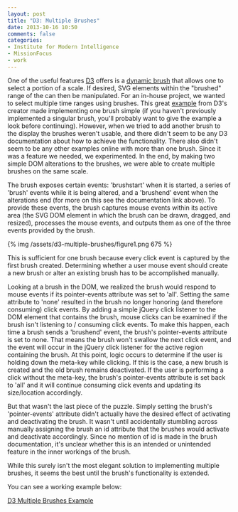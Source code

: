 ```yaml
---
layout: post
title: "D3: Multiple Brushes"
date: 2013-10-16 10:50
comments: false
categories: 
- Institute for Modern Intelligence
- MissionFocus
- work
---
```


One of the useful features [D3](http://d3js.org/) offers is a [dynamic brush](https://github.com/mbostock/d3/wiki/SVG-Controls) that allows one to select a portion of a scale. If desired, SVG elements within the "brushed" range of the can then be manipulated. For an in-house project, we wanted to select multiple time ranges using brushes. This great [example](http://bl.ocks.org/mbostock/1667367) from D3's creator made implementing one brush simple (if you haven't previously implemented a singular brush, you'll probably want to give the example a look before continuing). However, when we tried to add another brush to the display the brushes weren't usable, and there didn't seem to be any D3 documentation about how to achieve the  functionality. There also didn't seem to be any other examples online with more than one brush. Since it was a feature we needed, we experimented. In the end, by making two simple DOM alterations to the brushes, we were able to create multiple brushes on the same scale. 

The brush exposes certain events: 'brushstart' when it is started, a series of 'brush' events while it is being altered, and a 'brushend' event when the alterations end (for more on this see the documentation link above). To provide these events, the brush captures mouse events within its active area (the SVG DOM element in which the brush can be drawn, dragged, and resized), processes the mouse events, and outputs them as one of the three events provided by the brush. 

{% img /assets/d3-multiple-brushes/figure1.png 675 %}

This is sufficient for one brush because every click event is captured by the first brush created. Determining whether a user mouse event should create a new brush or alter an existing brush has to be accomplished manually.

Looking at a brush in the DOM, we realized the brush would respond to mouse events if its pointer-events attribute was set to 'all'. Setting the same attribute to 'none' resulted in the brush no longer honoring (and therefore consuming) click events. By adding a simple jQuery click listener to the DOM element that contains the brush, mouse clicks can be examined if the brush isn't listening to / consuming click events. To make this happen, each time a brush sends a 'brushend' event, the brush's pointer-events attribute is set to none. That means the brush won't swallow the next click event, and the event will occur in the jQuery click listener for the active region containing the brush. At this point, logic occurs to determine if the user is holding down the meta-key while clicking. If this is the case, a new brush is created and the old brush remains deactivated. If the user is performing a click without the meta-key, the brush's pointer-events attribute is set back to 'all' and it will continue consuming click events and updating its size/location accordingly.

But that wasn't the last piece of the puzzle. Simply setting the brush's 'pointer-events' attribute didn't actually have the desired effect of activating and deactivating the brush. It wasn't until accidentally stumbling across manually assigning the brush an id attribute that the brushes would activate and deactivate accordingly. Since no mention of id is made in the brush documentation, it's unclear whether this is an intended or unintended feature in the inner workings of the brush.

While this surely isn't the most elegant solution to implementing multiple brushes, it seems the best until the brush's functionality is extended.

You can see a working example below:

<a href="../../assets/d3-multiple-brushes/index.html">D3 Multiple Brushes Example</a>